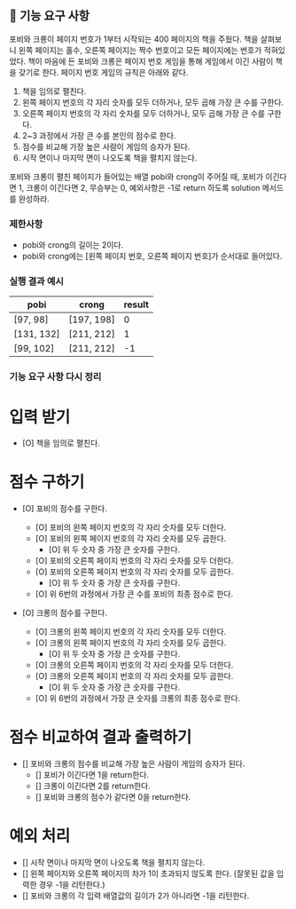 ## 🚀 기능 요구 사항

포비와 크롱이 페이지 번호가 1부터 시작되는 400 페이지의 책을 주웠다. 책을 살펴보니 왼쪽 페이지는 홀수, 오른쪽 페이지는 짝수 번호이고 모든 페이지에는 번호가 적혀있었다. 책이 마음에 든 포비와 크롱은 페이지 번호 게임을 통해 게임에서 이긴 사람이 책을 갖기로 한다. 페이지 번호 게임의 규칙은 아래와 같다.

1. 책을 임의로 펼친다.
2. 왼쪽 페이지 번호의 각 자리 숫자를 모두 더하거나, 모두 곱해 가장 큰 수를 구한다.
3. 오른쪽 페이지 번호의 각 자리 숫자를 모두 더하거나, 모두 곱해 가장 큰 수를 구한다.
4. 2~3 과정에서 가장 큰 수를 본인의 점수로 한다.
5. 점수를 비교해 가장 높은 사람이 게임의 승자가 된다.
6. 시작 면이나 마지막 면이 나오도록 책을 펼치지 않는다.

포비와 크롱이 펼친 페이지가 들어있는 배열 pobi와 crong이 주어질 때, 포비가 이긴다면 1, 크롱이 이긴다면 2, 무승부는 0, 예외사항은 -1로 return 하도록 solution 메서드를 완성하라.

### 제한사항

- pobi와 crong의 길이는 2이다.
- pobi와 crong에는 [왼쪽 페이지 번호, 오른쪽 페이지 번호]가 순서대로 들어있다.

### 실행 결과 예시

| pobi       | crong      | result |
| ---------- | ---------- | ------ |
| [97, 98]   | [197, 198] | 0      |
| [131, 132] | [211, 212] | 1      |
| [99, 102]  | [211, 212] | -1     |

### 기능 요구 사항 다시 정리

# 입력 받기

- [O] 책을 임의로 펼친다.

# 점수 구하기

- [O] 포비의 점수를 구한다.

  - [O] 포비의 왼쪽 페이지 번호의 각 자리 숫자를 모두 더한다.
  - [O] 포비의 왼쪽 페이지 번호의 각 자리 숫자를 모두 곱한다.
    - [O] 위 두 숫자 중 가장 큰 숫자를 구한다.
  - [O] 포비의 오른쪽 페이지 번호의 각 자리 숫자를 모두 더한다.
  - [O] 포비의 오른쪽 페이지 번호의 각 자리 숫자를 모두 곱한다.
    - [O] 위 두 숫자 중 가장 큰 숫자를 구한다.
  - [O] 위 6번의 과정에서 가장 큰 수를 포비의 최종 점수로 한다.

- [O] 크롱의 점수를 구한다.
  - [O] 크롱의 왼쪽 페이지 번호의 각 자리 숫자를 모두 더한다.
  - [O] 크롱의 왼쪽 페이지 번호의 각 자리 숫자를 모두 곱한다.
    - [O] 위 두 숫자 중 가장 큰 숫자를 구한다.
  - [O] 크롱의 오른쪽 페이지 번호의 각 자리 숫자를 모두 더한다.
  - [O] 크롱의 오른쪽 페이지 번호의 각 자리 숫자를 모두 곱한다.
    - [O] 위 두 숫자 중 가장 큰 숫자를 구한다.
  - [O] 위 6번의 과정에서 가장 큰 숫자를 크롱의 최종 점수로 한다.

# 점수 비교하여 결과 출력하기

- [] 포비와 크롱의 점수를 비교해 가장 높은 사람이 게임의 승자가 된다.
  - [] 포비가 이긴다면 1을 return한다.
  - [] 크롱이 이긴다면 2를 return한다.
  - [] 포비와 크롱의 점수가 같다면 0을 return한다.

# 예외 처리

- [] 시작 면이나 마지막 면이 나오도록 책을 펼치지 않는다.
- [] 왼쪽 페이지와 오른쪽 페이지의 차가 1이 초과되지 않도록 한다. (잘못된 값을 입력한 경우 -1을 리턴한다.)
- [] 포비와 크롱의 각 입력 배열값의 길이가 2가 아니라면 -1을 리턴한다.

